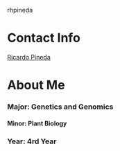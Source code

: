 rhpineda

# Contact Info

[Ricardo Pineda](mailto:rhpineda@ucdavis.edu)  

# About Me

### Major: Genetics and Genomics
#### Minor: Plant Biology
### Year: 4rd Year


